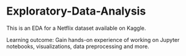 # Exploratory-Data-Analysis

This is an EDA for a Netflix dataset available on Kaggle. 

Learning outcome: Gain hands-on experience of working on Jupyter notebooks, visualizations, data preprocessing and more.
